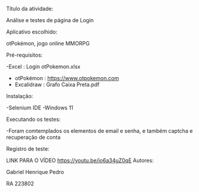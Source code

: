 Título da atividade:


Análise e testes de página de Login


Aplicativo escolhido:


otPokémon, jogo online MMORPG


Pré-requisitos:


-Excel : Login otPokemon.xlsx
- otPokémon : https://www.otpokemon.com
- Excalidraw : Grafo Caixa Preta.pdf

 
  
Instalação:


-Selenium IDE
-Windows 11

Executando os testes:


-Foram comtemplados os elementos de email e senha, e também captcha e recuperação de conta


Registro de teste:


LINK PARA O VÍDEO https://youtu.be/io6a34uZ0qE
Autores:


Gabriel Henrique Pedro



RA 223802
